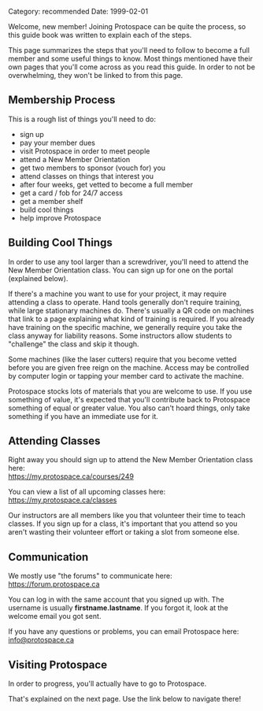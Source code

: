 Category: recommended
Date: 1999-02-01

Welcome, new member! Joining Protospace can be quite the process, so this guide book was written to explain each of the steps.

This page summarizes the steps that you'll need to follow to become a full member and some useful things to know. Most things mentioned have their own pages that you'll come across as you read this guide. In order to not be overwhelming, they won't be linked to from this page.

## Membership Process

This is a rough list of things you'll need to do:

- sign up
- pay your member dues
- visit Protospace in order to meet people
- attend a New Member Orientation
- get two members to sponsor (vouch for) you
- attend classes on things that interest you
- after four weeks, get vetted to become a full member
- get a card / fob for 24/7 access
- get a member shelf
- build cool things
- help improve Protospace

## Building Cool Things

In order to use any tool larger than a screwdriver, you'll need to attend the New Member Orientation class. You can sign up for one on the portal (explained below).

If there's a machine you want to use for your project, it may require attending a class to operate. Hand tools generally don't require training, while large stationary machines do. There's usually a QR code on machines that link to a page explaining what kind of training is required. If you already have training on the specific machine, we generally require you take the class anyway for liability reasons. Some instructors allow students to "challenge" the class and skip it though.

Some machines (like the laser cutters) require that you become vetted before you are given free reign on the machine. Access may be controlled by computer login or tapping your member card to activate the machine.

Protospace stocks lots of materials that you are welcome to use. If you use something of value, it's expected that you'll contribute back to Protospace something of equal or greater value. You also can't hoard things, only take something if you have an immediate use for it.

## Attending Classes

Right away you should sign up to attend the New Member Orientation class here:  
<https://my.protospace.ca/courses/249>

You can view a list of all upcoming classes here:  
<https://my.protospace.ca/classes>

Our instructors are all members like you that volunteer their time to teach classes. If you sign up for a class, it's important that you attend so you aren't wasting their volunteer effort or taking a slot from someone else.

## Communication

We mostly use "the forums" to communicate here:  
<https://forum.protospace.ca>

You can log in with the same account that you signed up with. The username is usually **firstname.lastname**. If you forgot it, look at the welcome email you got sent.

If you have any questions or problems, you can email Protospace here:  
<info@protospace.ca>

## Visiting Protospace

In order to progress, you'll actually have to go to Protospace.

That's explained on the next page. Use the link below to navigate there!